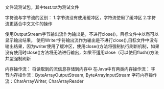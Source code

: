文件流测试包，其中test.txt为测试文件

字符流与字节流的区别：
1.字节流没有使用缓冲区，字符流使用了缓冲区
2.字符流更适合中文文件的操作

使用OutputStream字节输出流作为输出是，不进行close()，目标文件中以然可以显示输出结果，
使用Writer字符输出流作为输出是不进行close(),目标文件中没有输出结果，因为writer使用了缓冲区，使用close()方法将强制执行刷新机制，如果没有使用时close()方法将无法进行输出，如果不适用close（可以使用flush()方法井型强制刷新


内存操作流：
将读取到的流信息存储到内存中
在Java中有两类内存操作流：
字节内存操作流：ByteArrayOutputStream, ByteArrayInputStream
字符内存操作流：CharArrayWriter, CharArrayReader